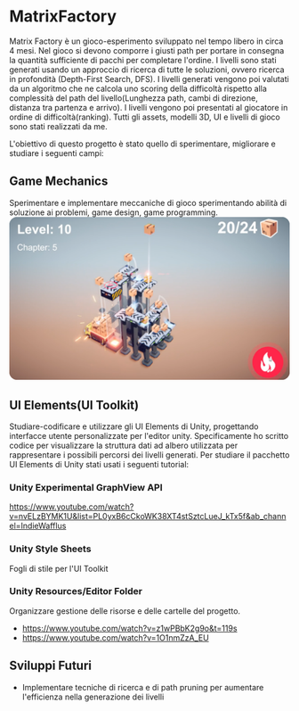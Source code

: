 # MatrixFactory
Matrix Factory è un gioco-esperimento sviluppato nel tempo libero in circa 4 mesi. Nel gioco si devono comporre i giusti path per portare in consegna la quantità sufficiente di pacchi per completare l'ordine. I livelli sono stati generati usando un approccio di ricerca di tutte le soluzioni, ovvero ricerca in profondità (Depth-First Search, DFS). I livelli generati vengono poi valutati da un algoritmo che ne calcola uno scoring della difficoltà rispetto alla complessità del path del livello(Lunghezza path, cambi di direzione, distanza tra partenza e arrivo). I livelli vengono poi presentati al giocatore in ordine di difficoltà(ranking). Tutti gli assets, modelli 3D, UI e livelli di gioco sono stati realizzati da me.

L'obiettivo di questo progetto è stato quello di sperimentare, migliorare e studiare i seguenti campi:

## Game Mechanics
Sperimentare e implementare meccaniche di gioco sperimentando abilità di soluzione ai problemi, game design, game programming.
![cover](https://raw.githubusercontent.com/RayCatcherS/MatrixFactory/refs/heads/main/readmecover.png)
## UI Elements(UI Toolkit)
Studiare-codificare e utilizzare gli UI Elements di Unity, progettando interfacce utente personalizzate per l'editor unity. Specificamente ho scritto codice per visualizzare la struttura dati ad albero utilizzata per rappresentare i possibili percorsi dei livelli generati.
Per studiare il pacchetto UI Elements di Unity stati usati i seguenti tutorial:

### Unity Experimental GraphView API
https://www.youtube.com/watch?v=nvELzBYMK1U&list=PL0yxB6cCkoWK38XT4stSztcLueJ_kTx5f&ab_channel=IndieWafflus

### Unity Style Sheets
Fogli di stile per l'UI Toolkit

### Unity Resources/Editor Folder
Organizzare gestione delle risorse e delle cartelle del progetto.
- https://www.youtube.com/watch?v=z1wPBbK2g9o&t=119s
- https://www.youtube.com/watch?v=1O1nmZzA_EU

## Sviluppi Futuri
- Implementare tecniche di ricerca e di path pruning per aumentare l'efficienza nella generazione dei livelli
